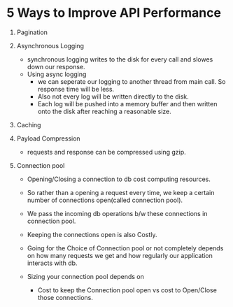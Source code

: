 # 5 Ways to Improve API Performance


1. Pagination

2. Asynchronous Logging
    - synchronous logging writes to the disk for every call and slowes down our response.
    - Using async logging
      - we can seperate our logging to another thread from main call. So response time will be less.
      - Also not every log will be written directly to the disk.
      - Each log will be pushed into a memory buffer and then written onto the disk after reaching a reasonable size.
  
3. Caching
4. Payload Compression
   - requests and response can be  compressed using gzip.

5. Connection pool
   - Opening/Closing a connection to db cost computing resources.
   - So rather than a opening a request every time, we keep a certain number of connections open(called connection pool).
   - We pass the incoming db operations b/w these connections in connection pool.

   - Keeping the connections open is also Costly.
   - Going for the Choice of Connection pool or not completely depends on how many requests we get and how regularly our application interacts with db.
   - Sizing your connection pool depends on 
     - Cost to keep the Connection pool open    vs  cost to Open/Close those connections.

